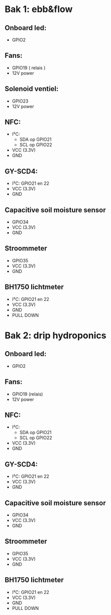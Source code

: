 # Bak 1: ebb&flow

## Onboard led: 
- GPIO2

## Fans:
- GPIO19 ( relais )
- 12V power

## Solenoid ventiel:
- GPIO23
- 12V power

## NFC:
- I²C:
  - SDA op GPIO21
  - SCL op GPIO22
- VCC (3.3V)
- GND
  
## GY-SCD4:
- I²C: GPIO21 en 22
- VCC (3.3V)
- GND
  
## Capacitive soil moisture sensor
- GPIO34
- VCC (3.3V)
- GND
  
## Stroommeter
- GPIO35
- VCC (3.3V)
- GND

## BH1750 lichtmeter
- I²C: GPIO21 en 22
- VCC (3.3V)
- GND
- PULL DOWN
  
# Bak 2: drip hydroponics

## Onboard led:
- GPIO2

## Fans:
- GPIO19 (relais)
- 12V power
  
## NFC:
- I²C:
  - SDA op GPIO21
  - SCL op GPIO22
- VCC (3.3V)
- GND
  
## GY-SCD4:
- I²C: GPIO21 en 22
- VCC (3.3V)
- GND
  
## Capacitive soil moisture sensor
- GPIO34
- VCC (3.3V)
- GND
  
## Stroommeter
- GPIO35
- VCC (3.3V)
- GND

## BH1750 lichtmeter
- I²C: GPIO21 en 22
- VCC (3.3V)
- GND
- PULL DOWN

